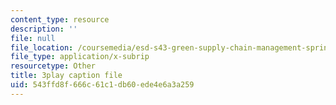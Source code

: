 ```yaml
---
content_type: resource
description: ''
file: null
file_location: /coursemedia/esd-s43-green-supply-chain-management-spring-2014/543ffd8f666c61c1db60ede4e6a3a259_UBfckR8Ne5c.srt
file_type: application/x-subrip
resourcetype: Other
title: 3play caption file
uid: 543ffd8f-666c-61c1-db60-ede4e6a3a259
---
```

